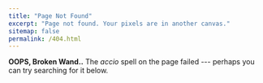 ```yaml
---
title: "Page Not Found"
excerpt: "Page not found. Your pixels are in another canvas."
sitemap: false
permalink: /404.html
---
```


**OOPS, Broken Wand..** The *accio* spell on the page failed --- perhaps you can try searching for it below.

<script type="text/javascript">
  var GOOG_FIXURL_LANG = 'en';
  var GOOG_FIXURL_SITE = '{{ site.url }}'
</script>
<script type="text/javascript"
  src="//linkhelp.clients.google.com/tbproxy/lh/wm/fixurl.js">
</script>
